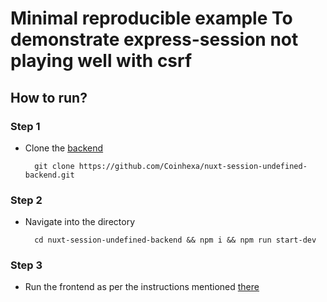 # Minimal reproducible example To demonstrate express-session not playing well with csrf

## How to run?

### Step 1

- Clone the [backend](https://github.com/Coinhexa/nuxt-session-undefined-backend)

        git clone https://github.com/Coinhexa/nuxt-session-undefined-backend.git

### Step 2

- Navigate into the directory

        cd nuxt-session-undefined-backend && npm i && npm run start-dev

### Step 3

- Run the frontend as per the instructions mentioned [there](https://github.com/Coinhexa/nuxt-session-undefined-frontend)
